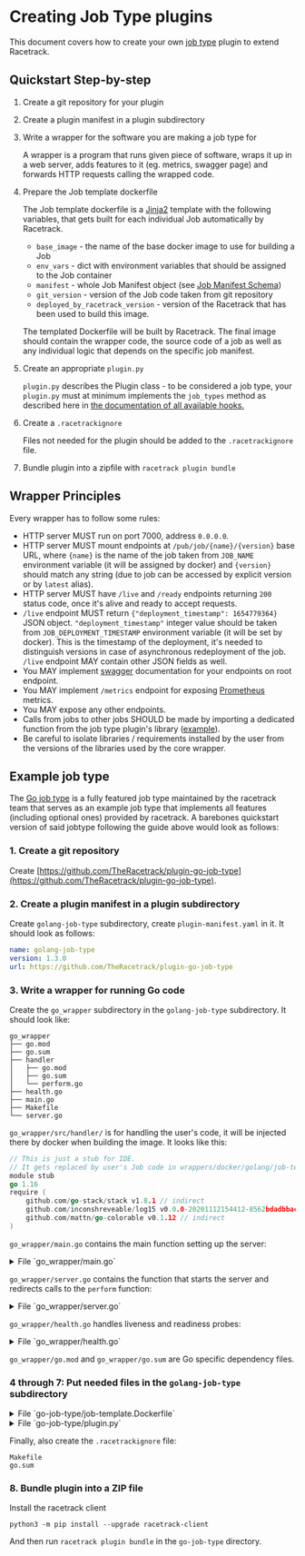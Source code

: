 # Creating Job Type plugins

This document covers how to create your own [job type](../glossary.md) plugin
to extend Racetrack.

## Quickstart Step-by-step
1. Create a git repository for your plugin

2. Create a plugin manifest in a plugin subdirectory

3. Write a wrapper for the software you are making a job type for

    A wrapper is a program that runs given piece of software,
  wraps it up in a web server, adds features to it (eg. metrics, swagger page)
  and forwards HTTP requests calling the wrapped code.

4. Prepare the Job template dockerfile

    The Job template dockerfile is a [Jinja2](https://github.com/pallets/jinja)
    template with the following variables, that gets built for each individual
    Job automatically by Racetrack.

    - `base_image` - the name of the base docker image to use for building a Job
    - `env_vars` - dict with environment variables that should be assigned to the Job container
    - `manifest` - whole Job Manifest object (see [Job Manifest Schema](../manifest-schema.md))
    - `git_version` - version of the Job code taken from git repository
    - `deployed_by_racetrack_version` - version of the Racetrack that has been
    used to build this image.

    The templated Dockerfile will be built by Racetrack. The final image should contain
    the wrapper code, the source code of a job as well as any individual logic that depends
    on the specific job manifest.

5. Create an appropriate `plugin.py`

    `plugin.py` describes the Plugin class - to be considered a job type, your
  `plugin.py` must at minimum implements the `job_types` method as described here in
  [the documentation of all available hooks.](./developing-plugins.md#supported-hooks)

6. Create a `.racetrackignore`

    Files not needed for the plugin should be added to the `.racetrackignore` file.

7. Bundle plugin into a zipfile with `racetrack plugin bundle`

## Wrapper Principles

Every wrapper has to follow some rules:

- HTTP server MUST run on port 7000, address `0.0.0.0`.
- HTTP server MUST mount endpoints at `/pub/job/{name}/{version}` base URL,
  where `{name}` is the name of the job taken from `JOB_NAME` environment
  variable (it will be assigned by docker) and `{version}` should match any string
  (due to job can be accessed by explicit version or by `latest` alias).
- HTTP server MUST have `/live` and `/ready` endpoints returning `200` status code,
  once it's alive and ready to accept requests.
- `/live` endpoint MUST return `{"deployment_timestamp": 1654779364}` JSON object.
  `"deployment_timestamp"` integer value should be taken from
  `JOB_DEPLOYMENT_TIMESTAMP` environment variable (it will be set by docker).
  This is the timestamp of the deployment, it's needed to distinguish versions
  in case of asynchronous redeployment of the job.
  `/live` endpoint MAY contain other JSON fields as well.
- You MAY implement [swagger](https://swagger.io/tools/swagger-ui/) documentation for your endpoints on root endpoint.
- You MAY implement `/metrics` endpoint for exposing [Prometheus](https://prometheus.io/) metrics.
- You MAY expose any other endpoints.
- Calls from jobs to other jobs SHOULD be made by
  importing a dedicated function from the job type plugin's library
  ([example](https://github.com/TheRacetrack/plugin-python-job-type/blob/29f9ecc04b182072f3549c82923e252728bd7b61/sample/python-chain/entrypoint.py#LL9C19-L9C83)).
- Be careful to isolate libraries / requirements installed by the user
  from the versions of the libraries used by the core wrapper.

## Example job type

The [Go job type](https://github.com/TheRacetrack/plugin-go-job-type) is a
fully featured job type maintained by the racetrack team that serves as an
example job type that implements all features (including optional ones)
provided by racetrack. A barebones quickstart version of said jobtype
following the guide above would look as follows:

### 1. Create a git repository

Create [https://github.com/TheRacetrack/plugin-go-job-type](https://github.com/TheRacetrack/plugin-go-job-type).

### 2. Create a plugin manifest in a plugin subdirectory

Create `golang-job-type` subdirectory, create `plugin-manifest.yaml` in it.
It should look as follows:

```yaml
name: golang-job-type
version: 1.3.0
url: https://github.com/TheRacetrack/plugin-go-job-type
```

### 3. Write a wrapper for running Go code

Create the `go_wrapper` subdirectory in the `golang-job-type` subdirectory.
It should look like:
```
go_wrapper
├── go.mod
├── go.sum
├── handler
│   ├── go.mod
│   ├── go.sum
│   └── perform.go
├── health.go
├── main.go
├── Makefile
└── server.go
```

`go_wrapper/src/handler/` is for handling the user's code, it will be
injected there by docker when building the image. It looks like this:

```go
// This is just a stub for IDE.
// It gets replaced by user's Job code in wrappers/docker/golang/job-template.Dockerfile
module stub
go 1.16
require (
    github.com/go-stack/stack v1.8.1 // indirect
    github.com/inconshreveable/log15 v0.0.0-20201112154412-8562bdadbbac
    github.com/mattn/go-colorable v0.1.12 // indirect
)
```

`go_wrapper/main.go` contains the main function setting up the server:

<details>
  <summary>File `go_wrapper/main.go`</summary>

```go
package main
import (
    handler "racetrack/job"
)
func main() {
    err := WrapAndServe(handler.Perform)
    if err != nil {
        panic(err)
    }
}
```
</details>

`go_wrapper/server.go` contains the function that starts the server
and redirects calls to the `perform` function:

<details>
  <summary>File `go_wrapper/server.go`</summary>

```go
package main
import (
    "encoding/json"
    "fmt"
    "net/http"
    "os"
    "github.com/gin-gonic/gin"
    log "github.com/inconshreveable/log15"
    "github.com/pkg/errors"
)
// WrapAndServe embeds given function in a HTTP server and listens for requests
func WrapAndServe(entrypoint EntrypointHandler) error {
    performHandler := buildHandler(entrypoint)
    jobName := os.Getenv("JOB_NAME")
    // Serve endpoints at raw path (to facilitate debugging) and prefixed path (when accessed through   PUB).
    // Accept any version so that job can be called by its many version names ("latest", "1.x").
    baseUrls := []string{
        fmt.Sprintf("/pub/job/%s/:version", jobName),
        "",
    }
    gin.SetMode(gin.ReleaseMode) //Hide debug routings
    router := gin.New()
    router.Use(gin.Recovery())
    for _, baseUrl := range baseUrls {
        router.POST(baseUrl+"/api/v1/perform", performHandler)
        router.GET(baseUrl+"/health", HealthHandler)
        router.GET(baseUrl+"/live", LiveHandler)
        router.GET(baseUrl+"/ready", ReadyHandler)
        MountOpenApi(router, baseUrl)
    }
    router.Use(gin.Logger())
    listenAddress := "0.0.0.0:7000"
    log.Info("Listening on", log.Ctx{
        "listenAddress": listenAddress,
        "baseUrls":      baseUrls,
    })
    if err := router.Run(listenAddress); err != nil {
        log.Error("Serving http", log.Ctx{"error": err})
        return errors.Wrap(err, "Failed to serve")
    }
    return nil
}
type EntrypointHandler func(input map[string]interface{}) (interface{}, error)
func buildHandler(entrypointHandler EntrypointHandler) func(c *gin.Context) {
    return func(c *gin.Context) {
        log.Debug("Perform request received")
        var input map[string]interface{}
        err := json.NewDecoder(c.Request.Body).Decode(&input)
        if err != nil {
            http.Error(c.Writer, err.Error(), http.StatusBadRequest)
            return
        }
        output, err := entrypointHandler(input)
        if err != nil {
            http.Error(c.Writer, err.Error(), http.StatusInternalServerError)
            return
        }
        c.Writer.Header().Set("Content-Type", "application/json")
        json.NewEncoder(c.Writer).Encode(output)
    }
}
func wrapHandler(h http.Handler) gin.HandlerFunc {
    return func(c *gin.Context) {
        h.ServeHTTP(c.Writer, c.Request)
    }
}
```
</details>

`go_wrapper/health.go` handles liveness and readiness probes:
<details>
  <summary>File `go_wrapper/health.go`</summary>

```go
package main
import (
    "encoding/json"
    "os"
    "strconv"
    "github.com/gin-gonic/gin"
)
type HealthResponse struct {
    Service                    string `json:"service"`
    JobName                    string `json:"job_name"`
    JobVersion                 string `json:"job_version"`
    GitVersion                 string `json:"git_version"`
    DeployedByRacetrackVersion string `json:"deployed_by_racetrack_version"`
    Status                     string `json:"status"`
    DeploymentTimestamp        int    `json:"deployment_timestamp"`
}
type LiveResponse struct {
    Status              string `json:"status"`
    DeploymentTimestamp int    `json:"deployment_timestamp"`
}
type ReadyResponse struct {
    Status string `json:"status"`
}
func HealthHandler(c *gin.Context) {
    deploymentTimestamp, _ := strconv.Atoi(os.Getenv("JOB_DEPLOYMENT_TIMESTAMP"))
    output := &HealthResponse{
        Service:                    "job",
        JobName:                    os.Getenv("JOB_NAME"),
        JobVersion:                 os.Getenv("JOB_VERSION"),
        GitVersion:                 os.Getenv("GIT_VERSION"),
        DeployedByRacetrackVersion: os.Getenv("DEPLOYED_BY_RACETRACK_VERSION"),
        DeploymentTimestamp:        deploymentTimestamp,
        Status:                     "pass",
    }
    c.Writer.Header().Set("Content-Type", "application/json")
    json.NewEncoder(c.Writer).Encode(output)
}
func LiveHandler(c *gin.Context) {
    deploymentTimestamp, _ := strconv.Atoi(os.Getenv("JOB_DEPLOYMENT_TIMESTAMP"))
    output := &LiveResponse{
        Status:              "live",
        DeploymentTimestamp: deploymentTimestamp,
    }
    c.Writer.Header().Set("Content-Type", "application/json")
    json.NewEncoder(c.Writer).Encode(output)
}
func ReadyHandler(c *gin.Context) {
    output := &ReadyResponse{
        Status: "ready",
    }
    c.Writer.Header().Set("Content-Type", "application/json")
    json.NewEncoder(c.Writer).Encode(output)
}
```
</details>

`go_wrapper/go.mod` and `go_wrapper/go.sum` are Go specific dependency files.

### 4 through 7: Put needed files in the `golang-job-type` subdirectory

<details>
  <summary>File `go-job-type/job-template.Dockerfile`</summary>

```dockerfile
FROM golang:1.16-alpine
WORKDIR /src/go_wrapper
# Copy wrapper code to the image & remove the stub that is about to be replaced
# Note usage of `COPY --from=jobtype` as we want to copy from the job type plugin files rather than the job files
COPY --from=jobtype go_wrapper/. /src/go_wrapper/
RUN go get ./... && rm -rf /src/go_wrapper/handler
CMD ./go_wrapper < /dev/null
# Label image so the container can be identified as Job (for automated cleanup)
LABEL racetrack-component="job"

# Setting environment variables from env_vars
{% for env_key, env_value in env_vars.items() %}
ENV {{ env_key }} "{{ env_value }}"
{% endfor %}
# Install additional libraries requested by user in its manifest
# Note: package manager should be compliant with the base image we used earlier
{% if manifest.system_dependencies and manifest.system_dependencies|length > 0 %}
RUN apk add \
    {{ manifest.system_dependencies | join(' ') }}
{% endif %}
{% if manifest.jobtype_extra.gomod %}
COPY "{{ manifest.jobtype_extra.gomod }}" /src/job/
RUN cd /src/job && go mod download
{% endif %
# Finally, copy the Job source code in the place where the wrapper expects it
COPY . /src/go_wrapper/handler/
# Make sure directory is writable and build the executable
RUN chmod -R a+rw /src/go_wrapper && cd /src/go_wrapper/ && go mod download
# Build Go Job
RUN go get ./... && go build -o go_wrapper
# Set environment variables that are expected by Job executable
ENV JOB_NAME "{{ manifest.name }}"
ENV JOB_VERSION "{{ manifest.version }}"
ENV GIT_VERSION "{{ git_version }}"
ENV DEPLOYED_BY_RACETRACK_VERSION "{{ deployed_by_racetrack_version }}"
```
</details>

<details>
  <summary>File `go-job-type/plugin.py`</summary>

```python
from __future__ import annotations
class Plugin:
    def job_types(self) -> dict[str, list[str]]:
        """
        Job types provided by this plugin
        :return dict of job type name (with version) -> list of images: dockerfile template path relative to a jobtype directory
        """
        return {
            f'golang:{self.plugin_manifest.version}': ['job-template.Dockerfile'],
        }
```
</details>

Finally, also create the `.racetrackignore` file:
```
Makefile
go.sum
```

### 8. Bundle plugin into a ZIP file
Install the racetrack client
```shell
python3 -m pip install --upgrade racetrack-client
```

And then run `racetrack plugin bundle` in the `go-job-type` directory.
